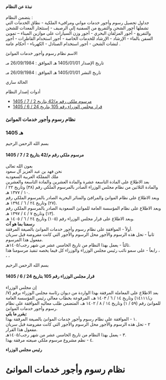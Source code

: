 #### نبذة عن النظام

يتضمن النظام :   
جداول تحصيل رسوم وأجور خدمات مواني ومرافىء الملكية - نطاق الخدمات التي تشملها أجور الشحن والتفريغ من السفنية إلي الرصيف - إستئجار المعدات للشحن والتفريغ - أجور المزلقان البحري - أجور وزن السيارات على موازين الميناء – تموين السفن بالماء - الإرشاد - الإرشاد للخدمات الخاصة - أجور استخدام القاطرات - أجور لنشات الشحن - أجور استخدام الصنادل - الكهرباء - أحكام عامة . 

  



الاسم نظام رسوم وأجور خدمات الموانئ

تاريخ الإصدار 1405/01/01 هـ الموافق : 26/09/1984 مـ

تاريخ النشر 1405/01/01 هـ الموافق : 26/09/1984 مـ 

الحالة ساري

أدوات إصدار النظام

  * [مرسوم ملكي رقم م/42 بتاريخ 2 / 7 / 1405](/BoeLaws/Laws/Viewer/4ab43fa7-d6ca-46c9-9111-ba84a67430bd?lawId=d6bd59f3-b94c-4b6e-8ced-a9a700f2c955)
  * [قرار مجلس الوزراء رقم 105 بتاريخ 24 / 6 / 1405](/BoeLaws/Laws/Viewer/2787b360-8d40-49ec-ab57-ef652b536cbc?lawId=d6bd59f3-b94c-4b6e-8ced-a9a700f2c955)




### نظام رسوم وأجور خدمات الموانئ

### 1405 هـ

بسم الله الرحمن الرحيم

#### مرسوم ملكي رقم م/42 بتاريخ 2 / 7 / 1405

بعون الله تعالى  
نحن فهد بن عبد العزيز آل سعود  
ملك المملكة العربية السعودية  
بعد الاطلاع على المادة التاسعة عشرة والمادة العشرين والمادة التاسعة والعشرين والمادة الثلاثين من نظام مجلس الوزراء الصادر بالمرسوم الملكي رقم (٣٨) وتاريخ ٢٢ / ١٠ / ١٣٧٧ هـ.  
وبعد الاطلاع على نظام الموانئ والمرافئ والمنائر البحرية الصادر بالمرسوم الملكي رقم (٢٧) وتاريخ ٢٤ / ٦ / ١٣٩٤ هـ.  
وبعد الاطلاع على نظام المؤسسة العامة للموانئ السعودية الصادر بالمرسوم الملكي رقم (١٣) وتاريخ ٧ / ٤ / ١٣٩٧ هـ.  
وبعد الاطلاع على قرار مجلس الوزراء رقم (١٠٥) وتاريخ ٢٤ / ٦ / ١٤٠٥ هـ.  
**رسمنا بما هو آت**  
أولاً - الموافقة على نظام رسوم وأجور خدمات الموانئ بالصيغة المرفقة.  
ثانياً - تحل هذه الرسوم والأجور محل الرسوم والأجور التي كانت مفروضة قبل سريان مفعول هذا المرسوم.  
ثالثاً - يعمل بهذا النظام من تاريخ الخامس عشر من شهر رجب/١٤٠٥هـ.  
رابعاً - على سمو نائب رئيس مجلس الوزراء والوزراء كل فيما يخصه تنفيذ مرسومنا هذا ، ، ،

بسم الله الرحمن الرحيم

#### قرار مجلس الوزراء رقم 105 بتاريخ 24 / 6 / 1405

إن مجلس الوزراء  
بعد الاطلاع على المعاملة المرفقة بهذا الواردة من ديوان رئاسة مجلس الوزراء برقم (٧/ن/١٤١١١) وتاريخ ١٤ / ٦ / ١٤٠٣ هـ، المرفوعة بخطاب معالي رئيس المؤسسة العامة للموانئ رقم (٥٩ / ١) وتاريخ ١٤ / ٨ / ١٤٠٢ هـ، المتضمن طلب معاليه الموافقة على نظام رسوم وأجور خدمات الموانئ.  
**يقرر ما يلي:**  
١ - الموافقة على نظام رسوم وأجور خدمات الموانئ بالصيغة المرفقة بهذا.  
٢ - تحل هذه الرسوم والأجور محل الرسوم والأجور التي كانت مفروضة قبل سريان مفعول هذا القرار.  
٣ - يعمل بهذا النظام من تاريخ الخامس عشر من شهر رجب/١٤٠٥هـ.  
٤ - نظم مشروع مرسوم ملكي صيغته مرفقة بهذا.

**رئيس مجلس الوزراء**

# نظام رسوم وأجور خدمات الموانئ
